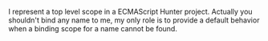 I represent a top level scope in a ECMAScript Hunter project. Actually you shouldn't bind any name to me, my only role is to provide a default behavior when a binding scope for a name cannot be found.